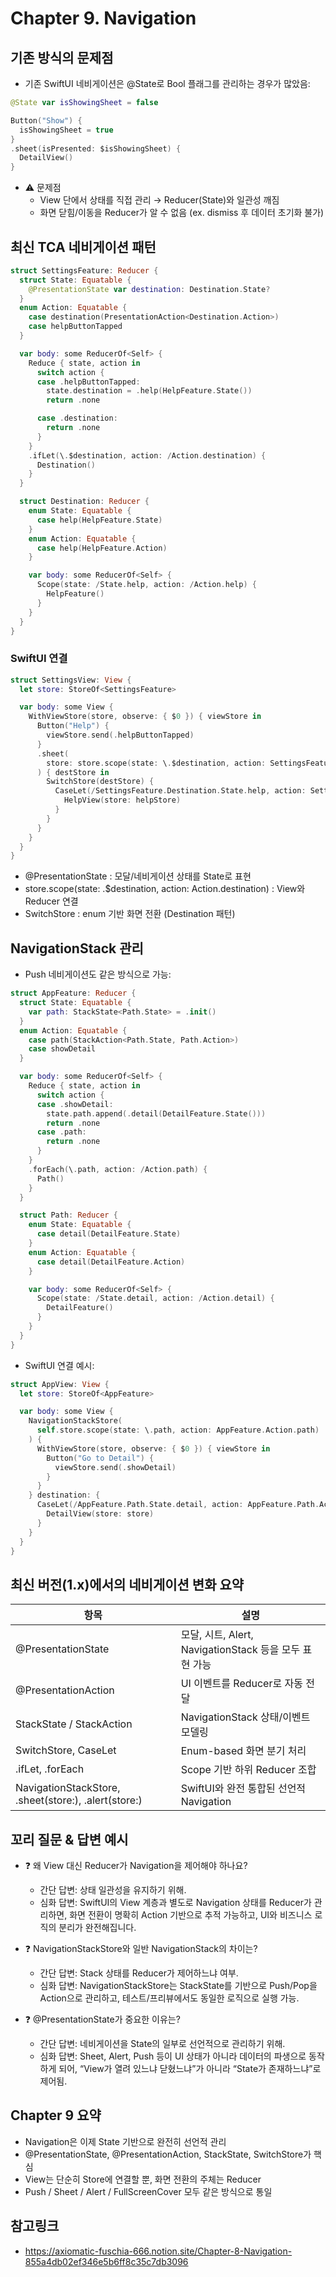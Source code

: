 # Chapter 9. Navigation

## 기존 방식의 문제점
- 기존 SwiftUI 네비게이션은 @State로 Bool 플래그를 관리하는 경우가 많았음:
```swift
@State var isShowingSheet = false

Button("Show") {
  isShowingSheet = true
}
.sheet(isPresented: $isShowingSheet) {
  DetailView()
}
```

- ⚠️ 문제점
  - View 단에서 상태를 직접 관리 → Reducer(State)와 일관성 깨짐
  - 화면 닫힘/이동을 Reducer가 알 수 없음 (ex. dismiss 후 데이터 초기화 불가)

## 최신 TCA 네비게이션 패턴
```swift
struct SettingsFeature: Reducer {
  struct State: Equatable {
    @PresentationState var destination: Destination.State?
  }
  enum Action: Equatable {
    case destination(PresentationAction<Destination.Action>)
    case helpButtonTapped
  }

  var body: some ReducerOf<Self> {
    Reduce { state, action in
      switch action {
      case .helpButtonTapped:
        state.destination = .help(HelpFeature.State())
        return .none

      case .destination:
        return .none
      }
    }
    .ifLet(\.$destination, action: /Action.destination) {
      Destination()
    }
  }

  struct Destination: Reducer {
    enum State: Equatable {
      case help(HelpFeature.State)
    }
    enum Action: Equatable {
      case help(HelpFeature.Action)
    }

    var body: some ReducerOf<Self> {
      Scope(state: /State.help, action: /Action.help) {
        HelpFeature()
      }
    }
  }
}
```
### SwiftUI 연결
```swift
struct SettingsView: View {
  let store: StoreOf<SettingsFeature>

  var body: some View {
    WithViewStore(store, observe: { $0 }) { viewStore in
      Button("Help") {
        viewStore.send(.helpButtonTapped)
      }
      .sheet(
        store: store.scope(state: \.$destination, action: SettingsFeature.Action.destination)
      ) { destStore in
        SwitchStore(destStore) {
          CaseLet(/SettingsFeature.Destination.State.help, action: SettingsFeature.Destination.Action.help) { helpStore in
            HelpView(store: helpStore)
          }
        }
      }
    }
  }
}
```
- @PresentationState : 모달/네비게이션 상태를 State로 표현
- store.scope(state: \.$destination, action: Action.destination) : View와 Reducer 연결
- SwitchStore : enum 기반 화면 전환 (Destination 패턴)

## NavigationStack 관리
- Push 네비게이션도 같은 방식으로 가능:
```swift
struct AppFeature: Reducer {
  struct State: Equatable {
    var path: StackState<Path.State> = .init()
  }
  enum Action: Equatable {
    case path(StackAction<Path.State, Path.Action>)
    case showDetail
  }

  var body: some ReducerOf<Self> {
    Reduce { state, action in
      switch action {
      case .showDetail:
        state.path.append(.detail(DetailFeature.State()))
        return .none
      case .path:
        return .none
      }
    }
    .forEach(\.path, action: /Action.path) {
      Path()
    }
  }

  struct Path: Reducer {
    enum State: Equatable {
      case detail(DetailFeature.State)
    }
    enum Action: Equatable {
      case detail(DetailFeature.Action)
    }

    var body: some ReducerOf<Self> {
      Scope(state: /State.detail, action: /Action.detail) {
        DetailFeature()
      }
    }
  }
}
```
- SwiftUI 연결 예시:
```swift
struct AppView: View {
  let store: StoreOf<AppFeature>

  var body: some View {
    NavigationStackStore(
      self.store.scope(state: \.path, action: AppFeature.Action.path)
    ) {
      WithViewStore(store, observe: { $0 }) { viewStore in
        Button("Go to Detail") {
          viewStore.send(.showDetail)
        }
      }
    } destination: {
      CaseLet(/AppFeature.Path.State.detail, action: AppFeature.Path.Action.detail) { store in
        DetailView(store: store)
      }
    }
  }
}
```

## 최신 버전(1.x)에서의 네비게이션 변화 요약
항목 | 설명
-- | --
@PresentationState | 모달, 시트, Alert, NavigationStack 등을 모두 표현 가능
@PresentationAction | UI 이벤트를 Reducer로 자동 전달
StackState / StackAction | NavigationStack 상태/이벤트 모델링
SwitchStore, CaseLet | Enum-based 화면 분기 처리
.ifLet, .forEach | Scope 기반 하위 Reducer 조합
NavigationStackStore, .sheet(store:), .alert(store:) | SwiftUI와 완전 통합된 선언적 Navigation

## 꼬리 질문 & 답변 예시
- ❓ 왜 View 대신 Reducer가 Navigation을 제어해야 하나요?
  - 간단 답변: 상태 일관성을 유지하기 위해.
  - 심화 답변: SwiftUI의 View 계층과 별도로 Navigation 상태를 Reducer가 관리하면, 화면 전환이 명확히 Action 기반으로 추적 가능하고, UI와 비즈니스 로직의 분리가 완전해집니다.

- ❓ NavigationStackStore와 일반 NavigationStack의 차이는?
  - 간단 답변: Stack 상태를 Reducer가 제어하느냐 여부.
  - 심화 답변: NavigationStackStore는 StackState를 기반으로 Push/Pop을 Action으로 관리하고, 테스트/프리뷰에서도 동일한 로직으로 실행 가능.

- ❓ @PresentationState가 중요한 이유는?
  - 간단 답변: 네비게이션을 State의 일부로 선언적으로 관리하기 위해.
  - 심화 답변: Sheet, Alert, Push 등이 UI 상태가 아니라 데이터의 파생으로 동작하게 되어, “View가 열려 있느냐 닫혔느냐”가 아니라 “State가 존재하느냐”로 제어됨.

## Chapter 9 요약
- Navigation은 이제 State 기반으로 완전히 선언적 관리
- @PresentationState, @PresentationAction, StackState, SwitchStore가 핵심
- View는 단순히 Store에 연결할 뿐, 화면 전환의 주체는 Reducer
- Push / Sheet / Alert / FullScreenCover 모두 같은 방식으로 통일

## 참고링크
- https://axiomatic-fuschia-666.notion.site/Chapter-8-Navigation-855a4db02ef346e5b6ff8c35c7db3096